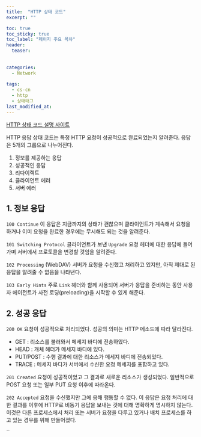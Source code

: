 ```yaml
---
title:  "HTTP 상태 코드"
excerpt: ""

toc: true
toc_sticky: true
toc_label: "페이지 주요 목차"
header:
  teaser: 
  
  
categories:
  - Network
  
tags:
  - cs-cn
  - http
  - 상태태그
last_modified_at: 
---
```


[HTTP 상태 코드 설명 사이트](https://developer.mozilla.org/ko/docs/Web/HTTP/Status)

HTTP 응답 상태 코드는 특정 HTTP 요청이 성공적으로 완료되었는지 알려준다. 응답은 5개의 그룹으로 나누어진다.

1. 정보를 제공하는 응답
2. 성공적인 응답
3. 리다이렉트
4. 클라이언트 에러
5. 서버 에러

## 1. 정보 응답

`100 Continue`
  이 응답은 지금까지의 상태가 괜찮으며 클라이언트가 계속해서 요청을 하거나 이미 요청을 완료한 경우에는 무시해도 되는 것을 알려준다.

`101 Switching Protocol`
  클라이언트가 보낸 `Upgrade` 요청 헤더에 대한 응답에 들어가며 서버에서 프로토콜을 변경할 것임을 알려준다.
  
`102 Processing` (WebDAV)
  서버가 요청을 수신했고 처리하고 있지만, 아직 제대로 된 응답을 알려줄 수 없음을 나타낸다.
  
`103 Early Hints`
  주로 `Link` 헤더와 함께 사용되어 서버가 응답을 준비하는 동안 사용자 에이전트가 사전 로딩(preloading)을 시작할 수 있게 해준다.
  
## 2. 성공 응답

`200 OK`
  요청이 성공적으로 처리되었다. 성공의 의미는 HTTP 메소드에 따라 달라진다.
  
  * GET : 리소스를 불러와서 메세지 바디에 전송하였다.
  * HEAD : 개체 헤더가 메세지 바디에 있다.
  * PUT/POST : 수행 결과에 대한 리소스가 메세지 바디에 전송되었다.
  * TRACE : 메세지 바디가 서버에서 수신한 요청 메세지를 포함하고 있다.
  
`201 Created`
  요청이 성공적이었고 그 결과로 새로운 리소스가 생성되었다. 일반적으로 POST 요청 또는 일부 PUT 요청 이후에 따라온다.
  
`202 Accepted`
  요청을 수신했지만 그에 응해 행동할 수 없다. 이 응답은 요청 처리에 대한 결과를 이후에 HTTP로 비동기 응답을 보내는 것에 대해 명확하게 명시하지 않는다. 이것은 다른 프로세스에서 처리 또는 서버가 요청을 다루고 있거나 배치 프로세스를 하고 있는 경우를 위해 만들어졌다.
  
``
